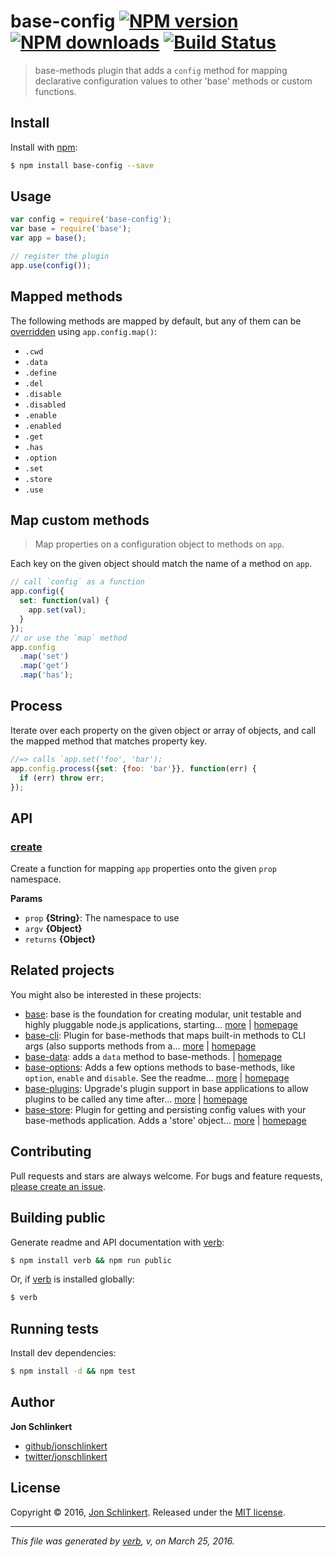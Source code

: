 # base-config [![NPM version](https://img.shields.io/npm/v/base-config.svg?style=flat)](https://www.npmjs.com/package/base-config) [![NPM downloads](https://img.shields.io/npm/dm/base-config.svg?style=flat)](https://npmjs.org/package/base-config) [![Build Status](https://img.shields.io/travis/node-base/base-config.svg?style=flat)](https://travis-ci.org/node-base/base-config)

> base-methods plugin that adds a `config` method for mapping declarative configuration values to other 'base' methods or custom functions.

## Install

Install with [npm](https://www.npmjs.com/):

```sh
$ npm install base-config --save
```

## Usage

```js
var config = require('base-config');
var base = require('base');
var app = base();

// register the plugin
app.use(config());
```

## Mapped methods

The following methods are mapped by default, but any of them can be [overridden](#map-custom-methods) using `app.config.map()`:

* `.cwd`
* `.data`
* `.define`
* `.del`
* `.disable`
* `.disabled`
* `.enable`
* `.enabled`
* `.get`
* `.has`
* `.option`
* `.set`
* `.store`
* `.use`

## Map custom methods

> Map properties on a configuration object to methods on `app`.

Each key on the given object should match the name of a method on `app`.

```js
// call `config` as a function
app.config({
  set: function(val) {
    app.set(val);
  }
});
// or use the `map` method
app.config
  .map('set')
  .map('get')
  .map('has');
```

## Process

Iterate over each property on the given object or array of objects, and call the mapped method that matches property key.

```js
//=> calls `app.set('foo', 'bar');
app.config.process({set: {foo: 'bar'}}, function(err) {
  if (err) throw err;
});
```

## API

### [create](index.js#L30)

Create a function for mapping `app` properties onto the
given `prop` namespace.

**Params**

* `prop` **{String}**: The namespace to use
* `argv` **{Object}**
* `returns` **{Object}**

## Related projects

You might also be interested in these projects:

* [base](https://www.npmjs.com/package/base): base is the foundation for creating modular, unit testable and highly pluggable node.js applications, starting… [more](https://www.npmjs.com/package/base) | [homepage](https://github.com/node-base/base)
* [base-cli](https://www.npmjs.com/package/base-cli): Plugin for base-methods that maps built-in methods to CLI args (also supports methods from a… [more](https://www.npmjs.com/package/base-cli) | [homepage](https://github.com/node-base/base-cli)
* [base-data](https://www.npmjs.com/package/base-data): adds a `data` method to base-methods. | [homepage](https://github.com/jonschlinkert/base-data)
* [base-options](https://www.npmjs.com/package/base-options): Adds a few options methods to base-methods, like `option`, `enable` and `disable`. See the readme… [more](https://www.npmjs.com/package/base-options) | [homepage](https://github.com/jonschlinkert/base-options)
* [base-plugins](https://www.npmjs.com/package/base-plugins): Upgrade's plugin support in base applications to allow plugins to be called any time after… [more](https://www.npmjs.com/package/base-plugins) | [homepage](https://github.com/node-base/base-plugins)
* [base-store](https://www.npmjs.com/package/base-store): Plugin for getting and persisting config values with your base-methods application. Adds a 'store' object… [more](https://www.npmjs.com/package/base-store) | [homepage](https://github.com/node-base/base-store)

## Contributing

Pull requests and stars are always welcome. For bugs and feature requests, [please create an issue](https://github.com/jonschlinkert/base-config/issues/new).

## Building public

Generate readme and API documentation with [verb](https://github.com/verbose/verb):

```sh
$ npm install verb && npm run public
```

Or, if [verb](https://github.com/verbose/verb) is installed globally:

```sh
$ verb
```

## Running tests

Install dev dependencies:

```sh
$ npm install -d && npm test
```

## Author

**Jon Schlinkert**

* [github/jonschlinkert](https://github.com/jonschlinkert)
* [twitter/jonschlinkert](http://twitter.com/jonschlinkert)

## License

Copyright © 2016, [Jon Schlinkert](https://github.com/jonschlinkert).
Released under the [MIT license](https://github.com/node-base/base-config/blob/master/LICENSE).

***

_This file was generated by [verb](https://github.com/verbose/verb), v, on March 25, 2016._
